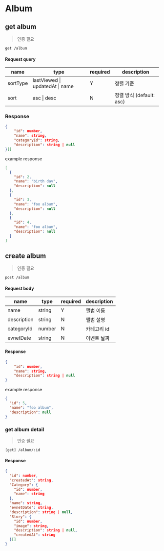 # Album

## get album

> 인증 필요

```text
get /album
```

#### Request query

| name     | type                            | required | description              |
| -------- | ------------------------------- | -------- | ------------------------ |
| sortType | lastViewed \| updatedAt \| name | Y        | 정렬 기준                |
| sort     | asc \| desc                     | N        | 정렬 방식 (default: asc) |

### Response

```json
{
    "id": number,
    "name": string,
    "categoryId": string,
    "description": string | null
}[]

```

example response

```json
[
  {
    "id": 2,
    "name": "birth day",
    "description": null
  },
  {
    "id": 3,
    "name": "foo album",
    "description": null
  },
  {
    "id": 4,
    "name": "foo album",
    "description": null
  }
]
```

## create album

> 인증 필요

```text
post /album
```

#### Request body

| name        | type   | required | description |
| ----------- | ------ | -------- | ----------- |
| name        | string | Y        | 앨범 이름   |
| description | string | N        | 앨범 설명   |
| categoryId  | number | N        | 카테고리 id |
| evnetDate   | string | N        | 이벤트 날짜 |

#### Response

```json
{
    "id": number,
    "name": string,
    "description": string | null
}
```

example response

```json
{
  "id": 5,
  "name": "foo album",
  "description": null
}
```

### get album detail

> 인증 필요

```text
[get] /album/:id
```

#### Response

```json
{
  "id": number,
  "createdAt": string,
  "Category": {
    "id": number,
    "name": string
  },
  "name": string,
  "evnetDate": string,
  "description": string | null,
  "Story": {
    "id": number,
    "image": string,
    "description": string | null,
    "createdAt": string
  }[]
}
```
